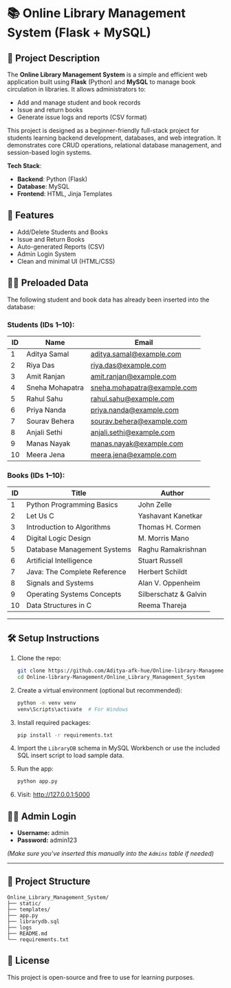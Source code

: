 # 📚 Online Library Management System (Flask + MySQL)

## 📄 Project Description

The **Online Library Management System** is a simple and efficient web application built using **Flask** (Python) and **MySQL** to manage book circulation in libraries. It allows administrators to:

- Add and manage student and book records
- Issue and return books
- Generate issue logs and reports (CSV format)

This project is designed as a beginner-friendly full-stack project for students learning backend development, databases, and web integration. It demonstrates core CRUD operations, relational database management, and session-based login systems.

**Tech Stack**:
- **Backend**: Python (Flask)
- **Database**: MySQL
- **Frontend**: HTML, Jinja Templates

## 🚀 Features

- Add/Delete Students and Books
- Issue and Return Books
- Auto-generated Reports (CSV)
- Admin Login System
- Clean and minimal UI (HTML/CSS)

## 👨‍🎓 Preloaded Data

The following student and book data has already been inserted into the database:

### Students (IDs 1–10):

| ID | Name              | Email                         |
|----|-------------------|-------------------------------|
| 1  | Aditya Samal      | aditya.samal@example.com      |
| 2  | Riya Das          | riya.das@example.com          |
| 3  | Amit Ranjan       | amit.ranjan@example.com       |
| 4  | Sneha Mohapatra   | sneha.mohapatra@example.com   |
| 5  | Rahul Sahu        | rahul.sahu@example.com        |
| 6  | Priya Nanda       | priya.nanda@example.com       |
| 7  | Sourav Behera     | sourav.behera@example.com     |
| 8  | Anjali Sethi      | anjali.sethi@example.com      |
| 9  | Manas Nayak       | manas.nayak@example.com       |
| 10 | Meera Jena        | meera.jena@example.com        |

### Books (IDs 1–10):

| ID | Title                         | Author                  |
|----|-------------------------------|-------------------------|
| 1  | Python Programming Basics     | John Zelle              |
| 2  | Let Us C                      | Yashavant Kanetkar      |
| 3  | Introduction to Algorithms    | Thomas H. Cormen        |
| 4  | Digital Logic Design          | M. Morris Mano          |
| 5  | Database Management Systems   | Raghu Ramakrishnan      |
| 6  | Artificial Intelligence       | Stuart Russell          |
| 7  | Java: The Complete Reference  | Herbert Schildt         |
| 8  | Signals and Systems           | Alan V. Oppenheim       |
| 9  | Operating Systems Concepts    | Silberschatz & Galvin   |
| 10 | Data Structures in C          | Reema Thareja           |

---

## 🛠️ Setup Instructions

1. Clone the repo:
   ```bash
   git clone https://github.com/Aditya-afk-hue/Online-library-Management
   cd Online-library-Management/Online_Library_Management_System
   ```

2. Create a virtual environment (optional but recommended):
   ```bash
   python -m venv venv
   venv\Scripts\activate  # For Windows
   ```

3. Install required packages:
   ```bash
   pip install -r requirements.txt
   ```

4. Import the `LibraryDB` schema in MySQL Workbench or use the included SQL insert script to load sample data.

5. Run the app:
   ```bash
   python app.py
   ```

6. Visit: http://127.0.0.1:5000

## 🧑‍💼 Admin Login

- **Username:** admin
- **Password:** admin123

*(Make sure you've inserted this manually into the `Admins` table if needed)*

---

## 📁 Project Structure

```
Online_Library_Management_System/
├── static/
├── templates/
├── app.py
├── librarydb.sql
├── logs
├── README.md
└── requirements.txt
```

## 📄 License

This project is open-source and free to use for learning purposes.